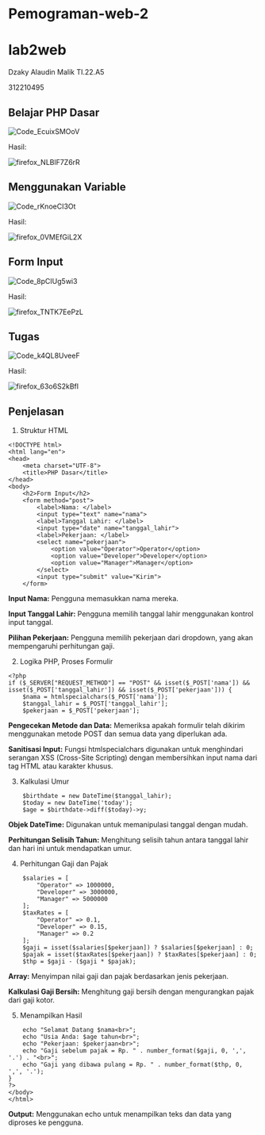 # Pemograman-web-2
# lab2web
Dzaky Alaudin Malik TI.22.A5 

312210495

## Belajar PHP Dasar
![Code_EcuixSMOoV](https://github.com/steprtm/lab2web/assets/129705802/a5dded82-7a92-49bc-9d3e-fb7a32bd45b3)


Hasil:


![firefox_NLBlF7Z6rR](https://github.com/steprtm/lab2web/assets/129705802/bc3adfcf-c6b5-44bd-85bc-a0cf7da6cf47)

## Menggunakan Variable
![Code_rKnoeCI3Ot](https://github.com/steprtm/lab2web/assets/129705802/5c276778-af77-4a4d-b300-a99f7a3b7e24)

Hasil:

![firefox_0VMEfGiL2X](https://github.com/steprtm/lab2web/assets/129705802/d6d3eb86-288a-41c3-989b-5b4c092419a8)

## Form Input
![Code_8pCIUg5wi3](https://github.com/steprtm/lab2web/assets/129705802/a06d70eb-ac57-499b-aa90-8adaeca21364)

Hasil:


![firefox_TNTK7EePzL](https://github.com/steprtm/lab2web/assets/129705802/9b5b897b-8fd0-452d-9045-ecc7f4f7f618)

## Tugas
![Code_k4QL8UveeF](https://github.com/steprtm/lab2web/assets/129705802/35797c5a-5da3-4716-b973-01370e6899d4)

Hasil:


![firefox_63o6S2kBfl](https://github.com/steprtm/lab2web/assets/129705802/3bd23f04-ca4a-4b83-95c5-ce2ec4feac7e)

## Penjelasan
1. Struktur HTML
```
<!DOCTYPE html>
<html lang="en">
<head>
    <meta charset="UTF-8">
    <title>PHP Dasar</title>
</head>
<body>
    <h2>Form Input</h2>
    <form method="post">
        <label>Nama: </label>
        <input type="text" name="nama">
        <label>Tanggal Lahir: </label>
        <input type="date" name="tanggal_lahir">
        <label>Pekerjaan: </label>
        <select name="pekerjaan">
            <option value="Operator">Operator</option>
            <option value="Developer">Developer</option>
            <option value="Manager">Manager</option>
        </select>
        <input type="submit" value="Kirim">
    </form>
```
**Input Nama:** Pengguna memasukkan nama mereka.

**Input Tanggal Lahir:** Pengguna memilih tanggal lahir menggunakan kontrol input tanggal.

**Pilihan Pekerjaan:** Pengguna memilih pekerjaan dari dropdown, yang akan mempengaruhi perhitungan gaji.

2. Logika PHP, Proses Formulir
```
<?php
if ($_SERVER["REQUEST_METHOD"] == "POST" && isset($_POST['nama']) && isset($_POST['tanggal_lahir']) && isset($_POST['pekerjaan'])) {
    $nama = htmlspecialchars($_POST['nama']);
    $tanggal_lahir = $_POST['tanggal_lahir'];
    $pekerjaan = $_POST['pekerjaan'];
```
**Pengecekan Metode dan Data:** Memeriksa apakah formulir telah dikirim menggunakan metode POST dan semua data yang diperlukan ada.

**Sanitisasi Input:** Fungsi htmlspecialchars digunakan untuk menghindari serangan XSS (Cross-Site Scripting) dengan membersihkan input nama dari tag HTML atau karakter khusus.

3. Kalkulasi Umur
```
    $birthdate = new DateTime($tanggal_lahir);
    $today = new DateTime('today');
    $age = $birthdate->diff($today)->y;
```
**Objek DateTime:** Digunakan untuk memanipulasi tanggal dengan mudah.

**Perhitungan Selisih Tahun:** Menghitung selisih tahun antara tanggal lahir dan hari ini untuk mendapatkan umur.

4. Perhitungan Gaji dan Pajak
```
    $salaries = [
        "Operator" => 1000000,
        "Developer" => 3000000,
        "Manager" => 5000000
    ];
    $taxRates = [
        "Operator" => 0.1,
        "Developer" => 0.15,
        "Manager" => 0.2
    ];
    $gaji = isset($salaries[$pekerjaan]) ? $salaries[$pekerjaan] : 0;
    $pajak = isset($taxRates[$pekerjaan]) ? $taxRates[$pekerjaan] : 0;
    $thp = $gaji - ($gaji * $pajak);
```

**Array:** Menyimpan nilai gaji dan pajak berdasarkan jenis pekerjaan.

**Kalkulasi Gaji Bersih:** Menghitung gaji bersih dengan mengurangkan pajak dari gaji kotor.

5. Menampilkan Hasil
```
    echo "Selamat Datang $nama<br>";
    echo "Usia Anda: $age tahun<br>";
    echo "Pekerjaan: $pekerjaan<br>";
    echo "Gaji sebelum pajak = Rp. " . number_format($gaji, 0, ',', '.') . "<br>";
    echo "Gaji yang dibawa pulang = Rp. " . number_format($thp, 0, ',', '.');
}
?>
</body>
</html>
```
**Output:** Menggunakan echo untuk menampilkan teks dan data yang diproses ke pengguna.




